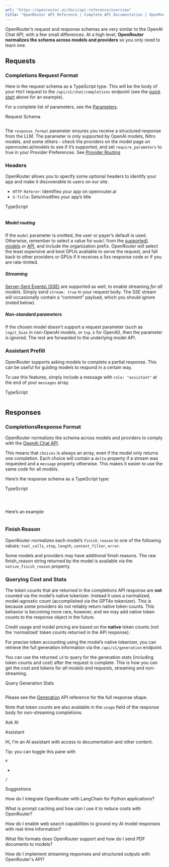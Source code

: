 ```yaml
---
url: "https://openrouter.ai/docs/api-reference/overview"
title: "OpenRouter API Reference | Complete API Documentation | OpenRouter | Documentation"
---
```


OpenRouter’s request and response schemas are very similar to the OpenAI Chat API, with a few small differences. At a high level, **OpenRouter normalizes the schema across models and providers** so you only need to learn one.

## Requests

### Completions Request Format

Here is the request schema as a TypeScript type. This will be the body of your `POST` request to the `/api/v1/chat/completions` endpoint (see the [quick start](https://openrouter.ai/docs/quick-start) above for an example).

For a complete list of parameters, see the [Parameters](https://openrouter.ai/docs/api-reference/parameters).

Request Schema

```code-block text-sm

```

The `response_format` parameter ensures you receive a structured response from the LLM. The parameter is only supported by OpenAI models, Nitro models, and some others - check the providers on the model page on openrouter.ai/models to see if it’s supported, and set `require_parameters` to true in your Provider Preferences. See [Provider Routing](https://openrouter.ai/docs/features/provider-routing)

### Headers

OpenRouter allows you to specify some optional headers to identify your app and make it discoverable to users on our site.

- `HTTP-Referer`: Identifies your app on openrouter.ai
- `X-Title`: Sets/modifies your app’s title

TypeScript

```code-block text-sm

```

##### Model routing

If the `model` parameter is omitted, the user or payer’s default is used.
Otherwise, remember to select a value for `model` from the [supported\\
models](https://openrouter.ai/models) or [API](https://openrouter.ai/api/v1/models), and include the organization
prefix. OpenRouter will select the least expensive and best GPUs available to
serve the request, and fall back to other providers or GPUs if it receives a
5xx response code or if you are rate-limited.

##### Streaming

[Server-Sent Events\\
(SSE)](https://developer.mozilla.org/en-US/docs/Web/API/Server-sent_events/Using_server-sent_events#event_stream_format)
are supported as well, to enable streaming _for all models_. Simply send
`stream: true` in your request body. The SSE stream will occasionally contain
a “comment” payload, which you should ignore (noted below).

##### Non-standard parameters

If the chosen model doesn’t support a request parameter (such as `logit_bias`
in non-OpenAI models, or `top_k` for OpenAI), then the parameter is ignored.
The rest are forwarded to the underlying model API.

### Assistant Prefill

OpenRouter supports asking models to complete a partial response. This can be useful for guiding models to respond in a certain way.

To use this features, simply include a message with `role: "assistant"` at the end of your `messages` array.

TypeScript

```code-block text-sm

```

## Responses

### CompletionsResponse Format

OpenRouter normalizes the schema across models and providers to comply with the [OpenAI Chat API](https://platform.openai.com/docs/api-reference/chat).

This means that `choices` is always an array, even if the model only returns one completion. Each choice will contain a `delta` property if a stream was requested and a `message` property otherwise. This makes it easier to use the same code for all models.

Here’s the response schema as a TypeScript type:

TypeScript

```code-block text-sm

```

```code-block text-sm

```

```code-block text-sm

```

Here’s an example:

```code-block text-sm

```

### Finish Reason

OpenRouter normalizes each model’s `finish_reason` to one of the following values: `tool_calls`, `stop`, `length`, `content_filter`, `error`.

Some models and providers may have additional finish reasons. The raw finish\_reason string returned by the model is available via the `native_finish_reason` property.

### Querying Cost and Stats

The token counts that are returned in the completions API response are **not** counted via the model’s native tokenizer. Instead it uses a normalized, model-agnostic count (accomplished via the GPT4o tokenizer). This is because some providers do not reliably return native token counts. This behavior is becoming more rare, however, and we may add native token counts to the response object in the future.

Credit usage and model pricing are based on the **native** token counts (not the ‘normalized’ token counts returned in the API response).

For precise token accounting using the model’s native tokenizer, you can retrieve the full generation information via the `/api/v1/generation` endpoint.

You can use the returned `id` to query for the generation stats (including token counts and cost) after the request is complete. This is how you can get the cost and tokens for _all models and requests_, streaming and non-streaming.

Query Generation Stats

```code-block text-sm

```

Please see the [Generation](https://openrouter.ai/docs/api-reference/get-a-generation) API reference for the full response shape.

Note that token counts are also available in the `usage` field of the response body for non-streaming completions.

Ask AI

Assistant

Hi, I'm an AI assistant with access to documentation and other content.

Tip: you can toggle this pane with

`⌘`

+

`/`

Suggestions

How do I integrate OpenRouter with LangChain for Python applications?

What is prompt caching and how can I use it to reduce costs with OpenRouter?

How do I enable web search capabilities to ground my AI model responses with real-time information?

What file formats does OpenRouter support and how do I send PDF documents to models?

How do I implement streaming responses and structured outputs with OpenRouter's API?